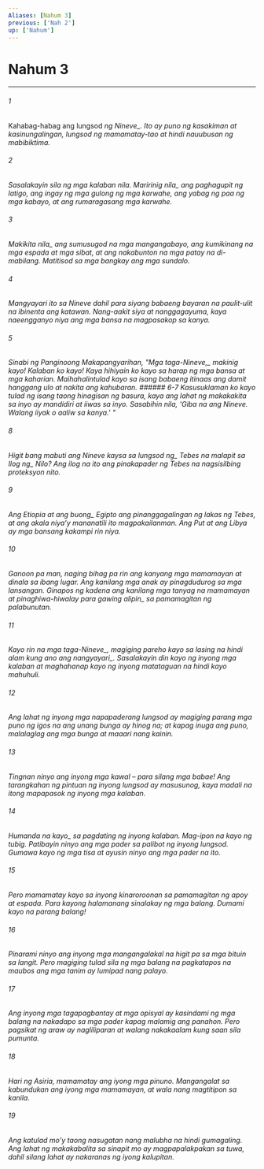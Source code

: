 ```yaml
---
Aliases: [Nahum 3]
previous: ['Nah 2']
up: ['Nahum']
---
```

# Nahum 3

***






















###### 1 










Kahabag-habag ang lungsod <i class="trans-change">ng Nineve_. Ito ay puno ng kasakiman at kasinungalingan, lungsod ng mamamatay-tao at hindi nauubusan ng mabibiktima. 





















###### 2 










<i class="trans-change">Sasalakayin sila ng mga kalaban nila. Maririnig nila_ ang paghagupit ng latigo, ang ingay ng mga gulong ng mga karwahe, ang yabag ng paa ng mga kabayo, at ang rumaragasang mga karwahe. 





















###### 3 










<i class="trans-change">Makikita nila_ ang sumusugod na mga mangangabayo, ang kumikinang na mga espada at mga sibat, at ang nakabunton na mga patay na di-mabilang. Matitisod sa mga bangkay ang mga sundalo. 





















###### 4 










Mangyayari ito sa Nineve dahil para siyang babaeng bayaran na paulit-ulit na ibinenta ang katawan. Nang-aakit siya at nanggagayuma, kaya naeengganyo niya ang mga bansa na magpasakop sa kanya. 





















###### 5 










Sinabi ng Panginoong Makapangyarihan, "<i class="trans-change">Mga taga-Nineve,_ makinig kayo! Kalaban ko kayo! Kaya hihiyain ko kayo sa harap ng mga bansa at mga kaharian. Maihahalintulad kayo sa isang babaeng itinaas ang damit hanggang ulo at nakita ang kahubaran. ###### 6-7 Kasusuklaman ko kayo tulad ng isang taong hinagisan ng basura, kaya ang lahat ng makakakita sa inyo ay mandidiri at iiwas sa inyo. Sasabihin nila, 'Giba na ang Nineve. Walang iiyak o aaliw sa kanya.' " 





















###### 8 










Higit bang mabuti ang Nineve kaysa sa <i class="trans-change">lungsod ng_ Tebes na malapit sa <i class="trans-change">Ilog ng_ Nilo? Ang ilog na ito ang pinakapader ng Tebes na nagsisilbing proteksyon nito. 





















###### 9 










Ang Etiopia at ang <i class="trans-change">buong_ Egipto ang pinanggagalingan ng lakas ng Tebes, at ang akala niyaʼy mananatili ito magpakailanman. Ang Put at ang Libya ay mga bansang kakampi rin niya. 





















###### 10 










Ganoon pa man, naging bihag pa rin ang kanyang mga mamamayan at dinala sa ibang lugar. Ang kanilang mga anak ay pinagdudurog sa mga lansangan. Ginapos ng kadena ang kanilang mga tanyag na mamamayan at pinaghiwa-hiwalay <i class="trans-change">para gawing alipin_ sa pamamagitan ng palabunutan. 





















###### 11 










Kayo rin <i class="trans-change">na mga taga-Nineve_, magiging pareho kayo sa lasing <i class="trans-change">na hindi alam kung ano ang nangyayari_. Sasalakayin din kayo ng inyong mga kalaban at maghahanap kayo ng inyong matataguan na hindi kayo mahuhuli. 





















###### 12 










Ang lahat ng inyong mga napapaderang lungsod ay magiging parang mga puno ng igos na ang unang bunga ay hinog na; at kapag inuga ang puno, malalaglag ang mga bunga at maaari nang kainin. 





















###### 13 










Tingnan ninyo ang inyong mga kawal – para silang mga babae! Ang tarangkahan ng pintuan ng inyong lungsod ay masusunog, kaya madali na itong mapapasok ng inyong mga kalaban. 





















###### 14 










<i class="trans-change">Humanda na kayo_ sa pagdating ng inyong kalaban. Mag-ipon na kayo ng tubig. Patibayin ninyo ang mga pader sa palibot ng inyong lungsod. Gumawa kayo ng mga tisa at ayusin ninyo ang mga pader na ito. 





















###### 15 










Pero mamamatay kayo sa inyong kinaroroonan sa pamamagitan ng apoy at espada. Para kayong halamanang sinalakay ng mga balang. Dumami kayo na parang balang! 





















###### 16 










Pinarami ninyo ang inyong mga mangangalakal na higit pa sa mga bituin sa langit. Pero magiging tulad sila ng mga balang na pagkatapos na maubos ang mga tanim ay lumipad nang palayo. 





















###### 17 










Ang inyong mga tagapagbantay at mga opisyal ay kasindami ng mga balang na nakadapo sa mga pader kapag malamig ang panahon. Pero pagsikat ng araw ay nagliliparan at walang nakakaalam kung saan sila pumunta. 





















###### 18 










Hari ng Asiria, mamamatay ang iyong mga pinuno. Mangangalat sa kabundukan ang iyong mga mamamayan, at wala nang magtitipon sa kanila. 





















###### 19 










Ang katulad moʼy taong nasugatan nang malubha na hindi gumagaling. Ang lahat ng makakabalita sa sinapit mo ay magpapalakpakan sa tuwa, dahil silang lahat ay nakaranas ng iyong kalupitan.
